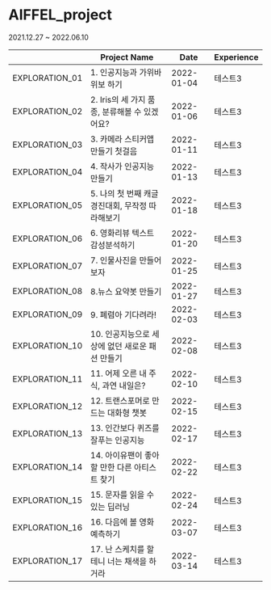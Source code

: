 # AIFFEL_project
2021.12.27 ~ 2022.06.10


| |Project Name|Date|Experience|
|------|---|---|---|
|EXPLORATION_01|1. 인공지능과 가위바위보 하기|2022-01-04|테스트3|
|EXPLORATION_02|2. Iris의 세 가지 품종, 분류해볼 수 있겠어요?|2022-01-06|테스트3|
|EXPLORATION_03|3. 카메라 스티커앱 만들기 첫걸음|2022-01-11|테스트3|
|EXPLORATION_04|4. 작사가 인공지능 만들기|2022-01-13|테스트3|
|EXPLORATION_05|5. 나의 첫 번째 캐글 경진대회, 무작정 따라해보기|2022-01-18|테스트3|
|EXPLORATION_06|6. 영화리뷰 텍스트 감성분석하기|2022-01-20|테스트3|
|EXPLORATION_07|7. 인물사진을 만들어 보자|2022-01-25|테스트3|
|EXPLORATION_08|8.뉴스 요약봇 만들기|2022-01-27|테스트3|
|EXPLORATION_09|9. 폐렴아 기다려라!|2022-02-03|테스트3|
|EXPLORATION_10|10. 인공지능으로 세상에 없던 새로운 패션 만들기|2022-02-08|테스트3|
|EXPLORATION_11|11. 어제 오른 내 주식, 과연 내일은?|2022-02-10|테스트3|
|EXPLORATION_12|12. 트랜스포머로 만드는 대화형 챗봇|2022-02-15|테스트3|
|EXPLORATION_13|13. 인간보다 퀴즈를 잘푸는 인공지능|2022-02-17|테스트3|
|EXPLORATION_14|14. 아이유팬이 좋아할 만한 다른 아티스트 찾기|2022-02-22|테스트3|
|EXPLORATION_15|15. 문자를 읽을 수 있는 딥러닝|2022-02-24|테스트3|
|EXPLORATION_16|16. 다음에 볼 영화 예측하기|2022-03-07|테스트3|
|EXPLORATION_17|17. 난 스케치를 할 테니 너는 채색을 하거라|2022-03-14|테스트3|

